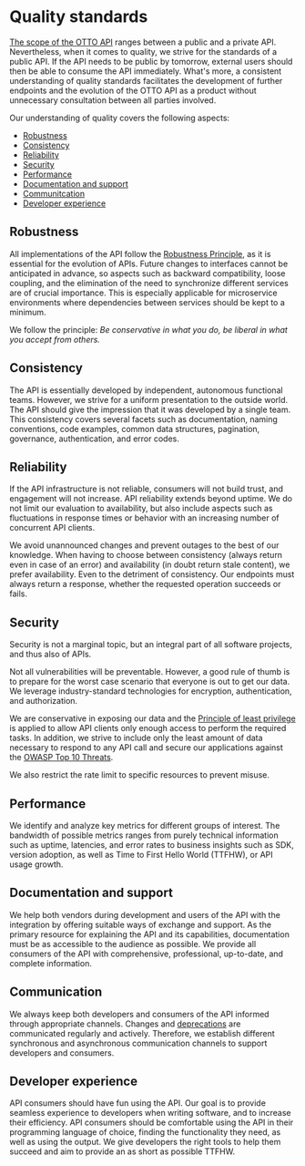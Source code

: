 # Quality standards

[The scope of the OTTO API](./api-scope.md) ranges between a public and a private API.
Nevertheless, when it comes to quality, we strive for the standards of a public API.
If the API needs to be public by tomorrow, external users should then be able to consume the API immediately.
What's more, a consistent understanding of quality standards facilitates the development of further endpoints and the evolution of the OTTO API as a product without unnecessary consultation between all parties involved.

Our understanding of quality covers the following aspects:

- [Robustness](#robustness)
- [Consistency](#consistency)
- [Reliability](#reliability)
- [Security](#security)
- [Performance](#performance)
- [Documentation and support](#documentation-and-support)
- [Communitcation](#communication)
- [Developer experience](#developer-experience)

## Robustness

All implementations of the API follow the [Robustness Principle](https://en.wikipedia.org/wiki/Robustness_principle), as it is essential for the evolution of APIs.
Future changes to interfaces cannot be anticipated in advance, so aspects such as backward compatibility, loose coupling, and the elimination of the need to synchronize different services are of crucial importance.
This is especially applicable for microservice environments where dependencies between services should be kept to a minimum.

We follow the principle: *Be conservative in what you do, be liberal in what you accept from others.*

## Consistency

The API is essentially developed by independent, autonomous functional teams.
However, we strive for a uniform presentation to the outside world.
The API should give the impression that it was developed by a single team.
This consistency covers several facets such as documentation, naming conventions, code examples, common data structures, pagination, governance, authentication, and error codes.

## Reliability

If the API infrastructure is not reliable, consumers will not build trust, and engagement will not increase.
API reliability extends beyond uptime.
We do not limit our evaluation to availability, but also include aspects such as fluctuations in response times or behavior with an increasing number of concurrent API clients.

We avoid unannounced changes and prevent outages to the best of our knowledge.
When having to choose between consistency (always return even in case of an error) and availability (in doubt return stale content), we prefer availability. 
Even to the detriment of consistency.
Our endpoints must always return a response, whether the requested operation succeeds or fails.

## Security

Security is not a marginal topic, but an integral part of all software projects, and thus also of APIs.

Not all vulnerabilities will be preventable.
However, a good rule of thumb is to prepare for the worst case scenario that everyone is out to get our data.
We leverage industry-standard technologies for encryption, authentication, and authorization.

We are conservative in exposing our data and the [Principle of least privilege](https://en.wikipedia.org/wiki/Principle_of_least_privilege) is applied to allow API clients only enough access to perform the required tasks.
In addition, we strive to include only the least amount of data necessary to respond to any API call and secure our applications against the [OWASP Top 10 Threats](https://owasp.org/www-project-top-ten/).

We also restrict the rate limit to specific resources to prevent misuse.

## Performance

We identify and analyze key metrics for different groups of interest.
The bandwidth of possible metrics ranges from purely technical information such as uptime, latencies, and error rates to business insights such as SDK, version adoption, as well as Time to First Hello World (TTFHW), or API usage growth.

## Documentation and support

We help both vendors during development and users of the API with the integration by offering suitable ways of exchange and support.
As the primary resource for explaining the API and its capabilities, documentation must be as accessible to the audience as possible.
We provide all consumers of the API with comprehensive, professional, up-to-date, and complete information.

## Communication

We always keep both developers and consumers of the API informed through appropriate channels.
Changes and [deprecations](../../rest/compatibility/README.md#deprecation-of-http-apis) are communicated regularly and actively.
Therefore, we establish different synchronous and asynchronous communication channels to support developers and consumers.

## Developer experience

API consumers should have fun using the API.
Our goal is to provide seamless experience to developers when writing software, and to increase their efficiency.
API consumers should be comfortable using the API in their programming language of choice, finding the functionality they need, as well as using the output.
We give developers the right tools to help them succeed and aim to provide an as short as possible TTFHW.